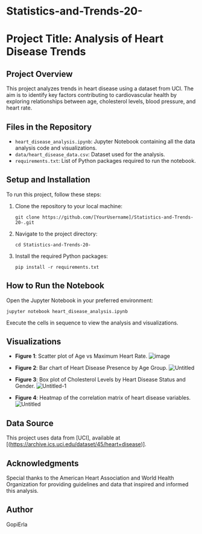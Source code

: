 # Statistics-and-Trends-20-


# Project Title: Analysis of Heart Disease Trends

## Project Overview
This project analyzes trends in heart disease using a dataset from UCI. The aim is to identify key factors contributing to cardiovascular health by exploring relationships between age, cholesterol levels, blood pressure, and heart rate.

## Files in the Repository
- `heart_disease_analysis.ipynb`: Jupyter Notebook containing all the data analysis code and visualizations.
- `data/heart_disease_data.csv`: Dataset used for the analysis.
- `requirements.txt`: List of Python packages required to run the notebook.

## Setup and Installation
To run this project, follow these steps:
1. Clone the repository to your local machine:
   ```
   git clone https://github.com/[YourUsername]/Statistics-and-Trends-20-.git
   ```
2. Navigate to the project directory:
   ```
   cd Statistics-and-Trends-20-
   ```
3. Install the required Python packages:
   ```
   pip install -r requirements.txt
   ```

## How to Run the Notebook
Open the Jupyter Notebook in your preferred environment:
```
jupyter notebook heart_disease_analysis.ipynb
```
Execute the cells in sequence to view the analysis and visualizations.

## Visualizations
- **Figure 1**: Scatter plot of Age vs Maximum Heart Rate.
![image](https://github.com/GopiErla/Statistics-and-Trends-20-/assets/161200181/9d0ada19-0eeb-47fa-a37b-6ea6fa162e3d)

- **Figure 2**: Bar chart of Heart Disease Presence by Age Group.
![Untitled](https://github.com/GopiErla/Statistics-and-Trends-20-/assets/161200181/89773743-80fc-450d-86e2-651ff184eea3)


- **Figure 3**: Box plot of Cholesterol Levels by Heart Disease Status and Gender.
![Untitled-1](https://github.com/GopiErla/Statistics-and-Trends-20-/assets/161200181/a8365550-738d-473b-b76b-de48be8829c2)


- **Figure 4**: Heatmap of the correlation matrix of heart disease variables.
  ![Untitled](https://github.com/GopiErla/Statistics-and-Trends-20-/assets/161200181/9de3e9b1-fffc-4083-807d-fd1f9bea1574)


## Data Source
This project uses data from [UCI], available at [(https://archive.ics.uci.edu/dataset/45/heart+disease)].

## Acknowledgments
Special thanks to the American Heart Association and World Health Organization for providing guidelines and data that inspired and informed this analysis.

## Author
GopiErla

